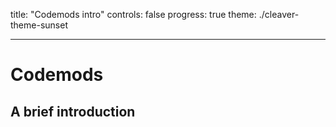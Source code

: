 title: "Codemods intro"
controls: false
progress: true
theme: ./cleaver-theme-sunset

---

# Codemods
## A brief introduction
